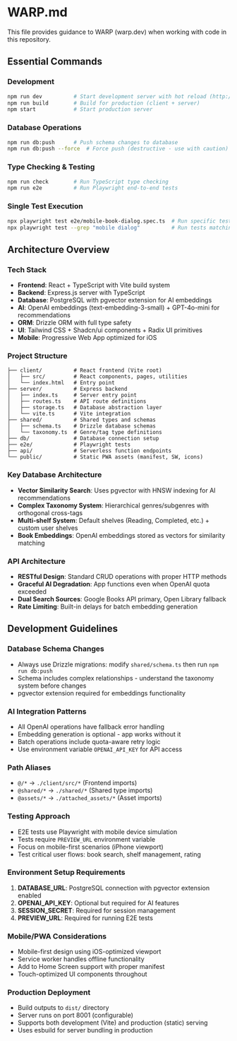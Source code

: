 # WARP.md

This file provides guidance to WARP (warp.dev) when working with code in this repository.

## Essential Commands

### Development
```bash
npm run dev          # Start development server with hot reload (http://localhost:8001)
npm run build        # Build for production (client + server)
npm start            # Start production server
```

### Database Operations  
```bash
npm run db:push      # Push schema changes to database
npm run db:push --force  # Force push (destructive - use with caution)
```

### Type Checking & Testing
```bash
npm run check        # Run TypeScript type checking
npm run e2e          # Run Playwright end-to-end tests
```

### Single Test Execution
```bash
npx playwright test e2e/mobile-book-dialog.spec.ts  # Run specific test file
npx playwright test --grep "mobile dialog"          # Run tests matching pattern
```

## Architecture Overview

### Tech Stack
- **Frontend**: React + TypeScript with Vite build system
- **Backend**: Express.js server with TypeScript 
- **Database**: PostgreSQL with pgvector extension for AI embeddings
- **AI**: OpenAI embeddings (text-embedding-3-small) + GPT-4o-mini for recommendations
- **ORM**: Drizzle ORM with full type safety
- **UI**: Tailwind CSS + Shadcn/ui components + Radix UI primitives
- **Mobile**: Progressive Web App optimized for iOS

### Project Structure
```
├── client/          # React frontend (Vite root)
│   ├── src/         # React components, pages, utilities 
│   └── index.html   # Entry point
├── server/          # Express backend
│   ├── index.ts     # Server entry point
│   ├── routes.ts    # API route definitions
│   ├── storage.ts   # Database abstraction layer
│   └── vite.ts      # Vite integration
├── shared/          # Shared types and schemas
│   ├── schema.ts    # Drizzle database schemas
│   └── taxonomy.ts  # Genre/tag type definitions
├── db/              # Database connection setup
├── e2e/             # Playwright tests
├── api/             # Serverless function endpoints
└── public/          # Static PWA assets (manifest, SW, icons)
```

### Key Database Architecture
- **Vector Similarity Search**: Uses pgvector with HNSW indexing for AI recommendations
- **Complex Taxonomy System**: Hierarchical genres/subgenres with orthogonal cross-tags
- **Multi-shelf System**: Default shelves (Reading, Completed, etc.) + custom user shelves
- **Book Embeddings**: OpenAI embeddings stored as vectors for similarity matching

### API Architecture
- **RESTful Design**: Standard CRUD operations with proper HTTP methods
- **Graceful AI Degradation**: App functions even when OpenAI quota exceeded
- **Dual Search Sources**: Google Books API primary, Open Library fallback
- **Rate Limiting**: Built-in delays for batch embedding generation

## Development Guidelines

### Database Schema Changes
- Always use Drizzle migrations: modify `shared/schema.ts` then run `npm run db:push`
- Schema includes complex relationships - understand the taxonomy system before changes
- pgvector extension required for embeddings functionality

### AI Integration Patterns
- All OpenAI operations have fallback error handling
- Embedding generation is optional - app works without it
- Batch operations include quota-aware retry logic
- Use environment variable `OPENAI_API_KEY` for API access

### Path Aliases
- `@/*` → `./client/src/*` (Frontend imports)
- `@shared/*` → `./shared/*` (Shared type imports)
- `@assets/*` → `./attached_assets/*` (Asset imports)

### Testing Approach
- E2E tests use Playwright with mobile device simulation
- Tests require `PREVIEW_URL` environment variable
- Focus on mobile-first scenarios (iPhone viewport)
- Test critical user flows: book search, shelf management, rating

### Environment Setup Requirements
1. **DATABASE_URL**: PostgreSQL connection with pgvector extension enabled
2. **OPENAI_API_KEY**: Optional but required for AI features
3. **SESSION_SECRET**: Required for session management
4. **PREVIEW_URL**: Required for running E2E tests

### Mobile/PWA Considerations
- Mobile-first design using iOS-optimized viewport
- Service worker handles offline functionality
- Add to Home Screen support with proper manifest
- Touch-optimized UI components throughout

### Production Deployment
- Build outputs to `dist/` directory
- Server runs on port 8001 (configurable)
- Supports both development (Vite) and production (static) serving
- Uses esbuild for server bundling in production